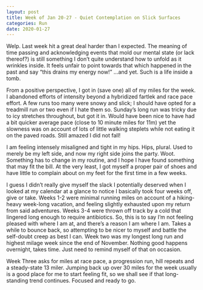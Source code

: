 ```yaml
---
layout: post
title: Week of Jan 20-27 - Quiet Contemplation on Slick Surfaces
categories: Run
date: 2020-01-27
---
```


Welp. Last week hit a great deal harder than I expected. The meaning of time passing and acknowledging events that mold our mental state (or lack thereof?) is still something I don’t quite understand how to unfold as it wrinkles inside. It feels unfair to point towards that which happened in the past and say “this drains my energy now!” ...and yet. Such is a life inside a tomb.

From a positive perspective, I got in (save one) all of my miles for the week. I abandoned efforts of intensity beyond a hybridized fartlek and race pace effort. A few runs too many were snowy and slick; I should have opted for a treadmill run or two even if I hate them so. Sunday’s long run was tricky due to icy stretches throughout, but got it in. Would have been nice to have had a bit quicker average pace (close to 10 minute miles for 11m) yet the slowness was on account of lots of little walking steplets while not eating it on the paved roads. Still amazed I did not fall!

I am feeling intensely misaligned and tight in my hips. Hips, plural. Used to merely be my left side, and now my right side joins the party. Woot. Something has to change in my routine, and I hope I have found something that may fit the bill. At the very least, I got myself a proper pair of shoes and have little to complain about on my feet for the first time in a few weeks.

I guess I didn’t really give myself the slack I potentially deserved when I looked at my calendar at a glance to notice I basically took four weeks off, give or take. Weeks 1-2 were minimal running miles on account of a hiking-heavy week-long vacation, and feeling slightly exhausted upon my return from said adventures. Weeks 3-4 were thrown off track by a cold that lingered long enough to require antibiotics. So, this is to say I’m not feeling pleased with where I am at, and there’s a reason I am where I am. Takes a while to bounce back, so attempting to be nicer to myself and battle the self-doubt creep as best I can. Week two was my longest long run and highest milage week since the end of November. Nothing good happens overnight, takes time. Just need to remind myself of that on occasion.

Week Three asks for miles at race pace, a progression run, hill repeats and a steady-state 13 miler. Jumping back up over 30 miles for the week usually is a good place for me to start feeling fit, so we shall see if that long-standing trend continues. Focused and ready to go.
